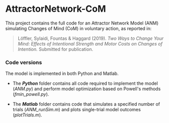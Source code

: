 # AttractorNetwork-CoM
This project contains the full code for an Attractor Network Model (ANM) simulating Changes of Mind (CoM) in voluntary action, as reported in:
> Löffler, Sylaidi, Fountas & Haggard (2019). *Two Ways to Change Your Mind: Effects of Intentional Strength and Motor Costs on Changes of Intention.* Submitted for publication.


### Code versions
The model is implemented in both Python and Matlab. 

  * The ***Python*** folder contains all code required to implement the model (*ANM.py*) and perform model optimization based on Powell's methods (*fmin_powell.py*). 

  * The ***Matlab*** folder contains code that simulates a specified number of trials (*ANM_runSim.m*) and plots single-trial model outcomes (*plotTrials.m*).


